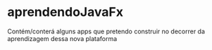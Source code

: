 aprendendoJavaFx
================

Contém/conterá alguns apps que pretendo construir no decorrer da aprendizagem dessa nova plataforma
